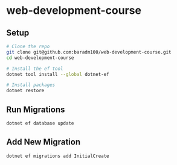 # web-development-course

## Setup

```bash
# Clone the repo
git clone git@github.com:baradm100/web-development-course.git
cd web-development-course

# Install the ef tool
dotnet tool install --global dotnet-ef

# Install packages
dotnet restore
```

## Run Migrations

```bash
dotnet ef database update
```

## Add New Migration

```bash
dotnet ef migrations add InitialCreate
```
